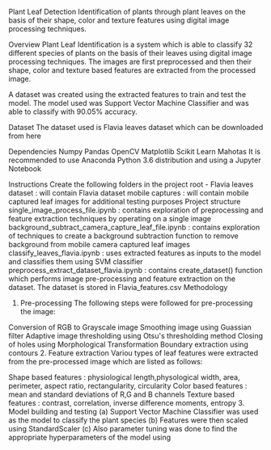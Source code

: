 Plant Leaf Detection
Identification of plants through plant leaves on the basis of their shape, color and texture features using digital image processing techniques.

Overview
Plant Leaf Identification is a system which is able to classify 32 different species of plants on the basis of their leaves using digital image processing techniques. The images are first preprocessed and then their shape, color and texture based features are extracted from the processed image.

A dataset was created using the extracted features to train and test the model. The model used was Support Vector Machine Classifier and was able to classify with 90.05% accuracy.

Dataset
The dataset used is Flavia leaves dataset which can be downloaded from here

Dependencies
Numpy
Pandas
OpenCV
Matplotlib
Scikit Learn
Mahotas
It is recommended to use Anaconda Python 3.6 distribution and using a Jupyter Notebook

Instructions
Create the following folders in the project root -
Flavia leaves dataset : will contain Flavia dataset
mobile captures : will contain mobile captured leaf images for additional testing purposes
Project structure
single_image_process_file.ipynb : contains exploration of preprocessing and feature extraction techniques by operating on a single image
background_subtract_camera_capture_leaf_file.ipynb : contains exploration of techniques to create a background subtraction function to remove background from mobile camera captured leaf images
classify_leaves_flavia.ipynb : uses extracted features as inputs to the model and classifies them using SVM classifier
preprocess_extract_dataset_flavia.ipynb : contains create_dataset() function which performs image pre-processing and feature extraction on the dataset. The dataset is stored in Flavia_features.csv
Methodology
1. Pre-processing
The following steps were followed for pre-processing the image:

Conversion of RGB to Grayscale image
Smoothing image using Guassian filter
Adaptive image thresholding using Otsu's thresholding method
Closing of holes using Morphological Transformation
Boundary extraction using contours
2. Feature extraction
Variou types of leaf features were extracted from the pre-processed image which are listed as follows:

Shape based features : physiological length,physological width, area, perimeter, aspect ratio, rectangularity, circularity
Color based features : mean and standard deviations of R,G and B channels
Texture based features : contrast, correlation, inverse difference moments, entropy
3. Model building and testing
(a) Support Vector Machine Classifier was used as the model to classify the plant species
(b) Features were then scaled using StandardScaler
(c) Also parameter tuning was done to find the appropriate hyperparameters of the model using
